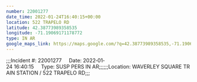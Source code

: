 ```yaml
---
number: 22001277
date_time: 2022-01-24T16:40:15+00:00
location: 522 TRAPELO RD
latitude: 42.38773989358535
longitude: -71.19069171178772
type: IN AR
google_maps_link: https://maps.google.com/?q=42.38773989358535,-71.19069171178772
---
```


;;;Incident #: 22001277     Date: 2022‐01‐24 16:40:15     Type: SUSP PERS IN AR;;;;;;Location: WAVERLEY SQUARE TRAIN STATION / 522 TRAPELO RD;;;
